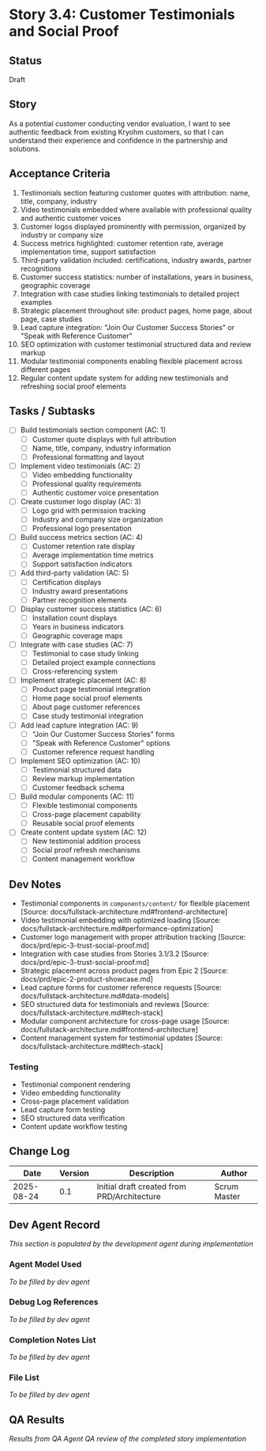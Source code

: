 # Story 3.4: Customer Testimonials and Social Proof

## Status
Draft

## Story
As a potential customer conducting vendor evaluation,
I want to see authentic feedback from existing Kryohm customers,
so that I can understand their experience and confidence in the partnership and solutions.

## Acceptance Criteria
1. Testimonials section featuring customer quotes with attribution: name, title, company, industry
2. Video testimonials embedded where available with professional quality and authentic customer voices
3. Customer logos displayed prominently with permission, organized by industry or company size
4. Success metrics highlighted: customer retention rate, average implementation time, support satisfaction
5. Third-party validation included: certifications, industry awards, partner recognitions
6. Customer success statistics: number of installations, years in business, geographic coverage
7. Integration with case studies linking testimonials to detailed project examples
8. Strategic placement throughout site: product pages, home page, about page, case studies
9. Lead capture integration: "Join Our Customer Success Stories" or "Speak with Reference Customer"
10. SEO optimization with customer testimonial structured data and review markup
11. Modular testimonial components enabling flexible placement across different pages
12. Regular content update system for adding new testimonials and refreshing social proof elements

## Tasks / Subtasks
- [ ] Build testimonials section component (AC: 1)
  - [ ] Customer quote displays with full attribution
  - [ ] Name, title, company, industry information
  - [ ] Professional formatting and layout
- [ ] Implement video testimonials (AC: 2)
  - [ ] Video embedding functionality
  - [ ] Professional quality requirements
  - [ ] Authentic customer voice presentation
- [ ] Create customer logo display (AC: 3)
  - [ ] Logo grid with permission tracking
  - [ ] Industry and company size organization
  - [ ] Professional logo presentation
- [ ] Build success metrics section (AC: 4)
  - [ ] Customer retention rate display
  - [ ] Average implementation time metrics
  - [ ] Support satisfaction indicators
- [ ] Add third-party validation (AC: 5)
  - [ ] Certification displays
  - [ ] Industry award presentations
  - [ ] Partner recognition elements
- [ ] Display customer success statistics (AC: 6)
  - [ ] Installation count displays
  - [ ] Years in business indicators
  - [ ] Geographic coverage maps
- [ ] Integrate with case studies (AC: 7)
  - [ ] Testimonial to case study linking
  - [ ] Detailed project example connections
  - [ ] Cross-referencing system
- [ ] Implement strategic placement (AC: 8)
  - [ ] Product page testimonial integration
  - [ ] Home page social proof elements
  - [ ] About page customer references
  - [ ] Case study testimonial integration
- [ ] Add lead capture integration (AC: 9)
  - [ ] "Join Our Customer Success Stories" forms
  - [ ] "Speak with Reference Customer" options
  - [ ] Customer reference request handling
- [ ] Implement SEO optimization (AC: 10)
  - [ ] Testimonial structured data
  - [ ] Review markup implementation
  - [ ] Customer feedback schema
- [ ] Build modular components (AC: 11)
  - [ ] Flexible testimonial components
  - [ ] Cross-page placement capability
  - [ ] Reusable social proof elements
- [ ] Create content update system (AC: 12)
  - [ ] New testimonial addition process
  - [ ] Social proof refresh mechanisms
  - [ ] Content management workflow

## Dev Notes
- Testimonial components in `components/content/` for flexible placement [Source: docs/fullstack-architecture.md#frontend-architecture]
- Video testimonial embedding with optimized loading [Source: docs/fullstack-architecture.md#performance-optimization]
- Customer logo management with proper attribution tracking [Source: docs/prd/epic-3-trust-social-proof.md]
- Integration with case studies from Stories 3.1/3.2 [Source: docs/prd/epic-3-trust-social-proof.md]
- Strategic placement across product pages from Epic 2 [Source: docs/prd/epic-2-product-showcase.md]
- Lead capture forms for customer reference requests [Source: docs/fullstack-architecture.md#data-models]
- SEO structured data for testimonials and reviews [Source: docs/fullstack-architecture.md#tech-stack]
- Modular component architecture for cross-page usage [Source: docs/fullstack-architecture.md#frontend-architecture]
- Content management system for testimonial updates [Source: docs/fullstack-architecture.md#tech-stack]

### Testing
- Testimonial component rendering
- Video embedding functionality
- Cross-page placement validation
- Lead capture form testing
- SEO structured data verification
- Content update workflow testing

## Change Log
| Date | Version | Description | Author |
|------|---------|-------------|--------|
| 2025-08-24 | 0.1 | Initial draft created from PRD/Architecture | Scrum Master |

## Dev Agent Record
*This section is populated by the development agent during implementation*

### Agent Model Used
*To be filled by dev agent*

### Debug Log References
*To be filled by dev agent*

### Completion Notes List
*To be filled by dev agent*

### File List
*To be filled by dev agent*

## QA Results
*Results from QA Agent QA review of the completed story implementation*
